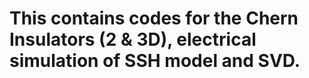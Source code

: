 # This contains codes for the Chern Insulators (2 & 3D), electrical simulation of SSH model and SVD.

